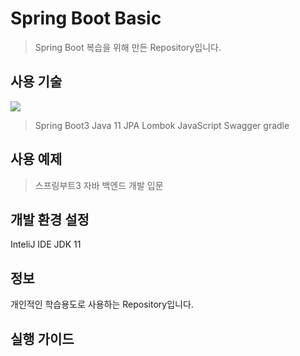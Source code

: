 # Spring Boot Basic
> Spring Boot 복습을 위해 만든 Repository입니다.

## 사용 기술
<img src="https://img.shields.io/badge/Springboot-#6DB33F?style=flat-square&logo=Springboot&logoColor=white">

> Spring Boot3
> Java 11
> JPA
> Lombok
> JavaScript
> Swagger
> gradle

## 사용 예제

> 스프링부트3 자바 백엔드 개발 입문

## 개발 환경 설정

InteliJ IDE
JDK 11

## 정보
개인적인 학습용도로 사용하는 Repository입니다.

## 실행 가이드